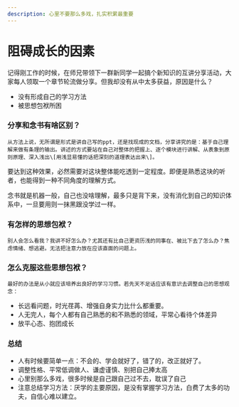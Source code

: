 ```yaml
---
description: 心里不要那么多戏，扎实积累最重要
---
```


# 阻碍成长的因素

  记得刚工作的时候，在师兄带领下一群新同学一起搞个新知识的互讲分享活动，大家每人领取一个章节轮流做分享。但我却没有从中太多获益，原因是什么？

* 没有形成自己的学习方法
* 被思想包袱所困

### 分享和念书有啥区别？

    从方法上说，无所谓是形式是讲自己写的ppt，还是找现成的文档，分享讲究的是：基于自己理解来做有条理的输出。讲述的方式要站在自己对整体的把握上、逐个模块进行讲解、从表象到原则原理、深入浅出\[用浅显易懂的话把深刻的道理表达出来\]。

  要达到这种效果，必然需要对这块整体能吃透到一定程度。即便是熟悉这块的听者，也能得到一种不同角度的理解方式。

  念书就是机器一般，自己也没啥理解，最多只是背下来，没有消化到自己的知识体系中，一旦要用则一抹黑跟没学过一样。

### 有怎样的思想包袱？

    别人会怎么看我？我讲不好怎么办？尤其还有比自己更资历浅的同事在、被比下去了怎么办？焦虑情绪、想逃避。无法把注意力放在应该直面的问题上。

### 怎么克服这些思想包袱？

    最好的办法是从小就应该培养出良好的学习习惯。若先天不足话应该有意识去调整自己的思想观念：

* 长远看问题，时光荏苒、增强自身实力比什么都重要。
* 人无完人，每个人都有自己熟悉的和不熟悉的领域，平常心看待个体差异
* 放平心态、抱团成长

### 总结

* 人有时候要简单一点：不会的、学会就好了，错了的，改正就好了。
* 调整性格、平常低调做人、谦虚谨慎、别把自己捧太高
* 心里别那么多戏，很多时候是自己跟自己过不去，耽误了自己
* 注意总结学习方法：厌学的主要原因，是没有掌握学习方法，白费了太多的功夫，自信心难以建立。

